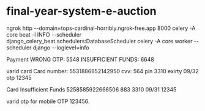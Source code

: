 # final-year-system-e-auction

ngrok http --domain=tops-cardinal-horribly.ngrok-free.app 8000
celery -A core beat -l INFO --scheduler django_celery_beat.schedulers:DatabaseScheduler
celery -A core worker --scheduler django --loglevel=info


Payment
WRONG OTP: 5548
INSUFFICIENT FUNDS: 6648

varid card
Card number: 5531886652142950
cvv: 564
pin 3310
exirty 09/32
otp 12345

Card Insufficient Funds	5258585922666506	883	3310	09/31	12345


varid otp for mobile  OTP 123456.

